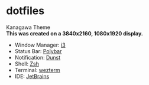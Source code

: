 # dotfiles

Kanagawa Theme  
**This was created on a 3840x2160, 1080x1920 display.**

- Window Manager: [i3](https://i3wm.org)
- Status Bar: [Polybar](https://github.com/polybar/polybar)
- Notification: [Dunst](https://dunst-project.org/)
- Shell: [Zsh](https://www.zsh.org/)
- Terminal: [wezterm](https://github.com/wez/wezterm)
- IDE: [JetBrains](https://www.jetbrains.com/ides/)


